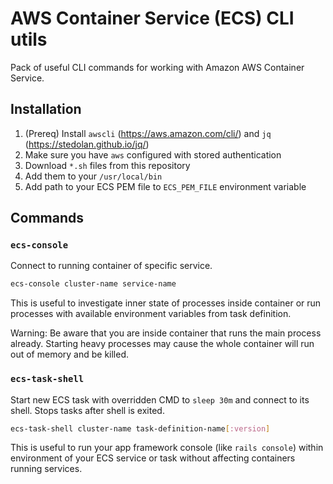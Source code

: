 # AWS Container Service (ECS) CLI utils

Pack of useful CLI commands for working with Amazon AWS Container Service.

## Installation

1. (Prereq) Install `awscli` (https://aws.amazon.com/cli/) and `jq` (https://stedolan.github.io/jq/)
2. Make sure you have `aws` configured with stored authentication
4. Download `*.sh` files from this repository
5. Add them to your `/usr/local/bin`
6. Add path to your ECS PEM file to `ECS_PEM_FILE` environment variable

## Commands

### `ecs-console`

Connect to running container of specific service. 

```bash
ecs-console cluster-name service-name
```

This is useful to investigate inner state of processes inside container or run processes with available environment variables from task definition.

Warning: Be aware that you are inside container that runs the main process already. Starting heavy processes may cause the whole container will run out of memory and be killed.


### `ecs-task-shell`

Start new ECS task with overridden CMD to `sleep 30m` and connect to its shell. Stops tasks after shell is exited.

```bash
ecs-task-shell cluster-name task-definition-name[:version]
```

This is useful to run your app framework console (like `rails console`) within environment of your ECS service or task without affecting containers running services.

